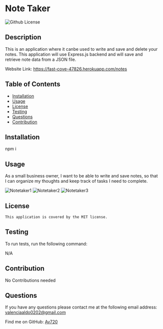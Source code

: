 
  
  # Note Taker


![Github License](https://img.shields.io/badge/license-MIT-red.svg)

## Description 
This is an application where it canbe used to write and save and delete your notes. This application will use  Express.js backend and will save and retrieve note data from a JSON file.

Website Link: https://fast-cove-47826.herokuapp.com/notes 

## Table of Contents 

- [Installation](#installation)
- [Usage](#usage)
- [License](#license)
- [Testing](#testing)
- [Questions](#questions)
- [Contribution](#contribution)

## Installation 
npm i

## Usage 
As a small business owner, I want to be able to write and save notes, so that I can organize my thoughts and keep track of tasks I need to complete. 

![Notetaker1](https://user-images.githubusercontent.com/120581801/224869012-a0ef7be3-aa6a-49a6-8528-1119a2eb7b93.png)
![Notetaker2](https://user-images.githubusercontent.com/120581801/224869013-da063e63-8918-4f66-8b3c-5d0a13a3eb49.png)
![Notetaker3](https://user-images.githubusercontent.com/120581801/224869014-2e2c328e-e7e4-4ae1-b185-9d3ee0daaf44.png)


## License
    This application is covered by the MIT license.

## Testing
To run tests, run the following command:

N/A

## Contribution 
No Contributions needed

## Questions 
If you have any questions please contact me at the following email address: valenciaaldo0202@gmail.com

Find me on GitHub: [Av720](Https://github.com/Av720)

